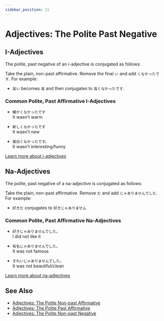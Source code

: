 ```yaml
---
sidebar_position: 11
---
```


# Adjectives: The Polite Past Negative

## I-Adjectives

The polite, past negative of an i-adjective is conjugated as follows:

Take the plain, non-past affirmative. Remove the final `い` and add `くなかったです`. For example:

- `高い` becomes `高` and then conjugates to `高くなかったです`.

### Common Polite, Past Affirmative I-Adjectives

- ``暖かくなかったです``  
  It wasn't warm

- ``新しくなかったです``  
  It wasn't new

- ``面白くなかったです。``  
  It wasn't interesting/funny

[Learn more about i-adjectives](i-adjectives)

## Na-Adjectives

The polite, past negative of a na-adjective is conjugated as follows:

Take the plain, non-past affirmative. Remove `だ` and add `じゃありませんでした`. For example:  

- `好きだ` conjugates to `好きじゃありません`

### Common Polite, Past Affirmative Na-Adjectives

- ``好きじゃありませんでした。``  
  I did not like it

- ``有名じゃありませんでした。``  
  It was not famous

- ``きれいじゃありませんでした。``  
  It was not beautiful/clean

[Learn more about na-adjectives](adjective-naform)

## See Also

- [Adjectives: The Polite Non-past Affirmative](adjective-presentaffirmative)
- [Adjectives: The Polite Past Affirmative](adjective-pastaffirmative)
- [Adjectives: The Polite Non-past Negative](adjective-presentaffirmative)
